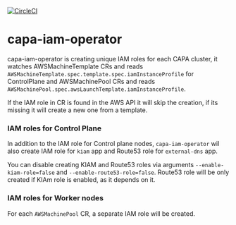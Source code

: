 [![CircleCI](https://circleci.com/gh/giantswarm/capa-iam-operator.svg?style=shield)](https://circleci.com/gh/giantswarm/capa-iam-operator)

# capa-iam-operator

capa-iam-operator is creating unique IAM roles for each CAPA cluster, it watches AWSMachineTemplate CRs and reads `AWSMachineTemplate.spec.template.spec.iamInstanceProfile` for ControlPlane and AWSMachinePool CRs and reads `AWSMachinePool.spec.awsLaunchTemplate.iamInstanceProfile`.

If the IAM role in CR is found in the AWS API it will skip the creation, if its missing it will create a new one from a template.

### IAM roles for Control Plane
 In addition to the IAM role for Control plane nodes, `capa-iam-operator` wil also create IAM role for `kiam` app and Route53 role for `external-dns` app.

You can disable creating KIAM and Route53 roles via arguments `--enable-kiam-role=false` and `--enable-route53-role=false`. Route53 role will be only created if KIAm role is enabled, as it depends on it.


### IAM roles for Worker nodes
For each `AWSMachinePool` CR, a separate IAM role will be created.
